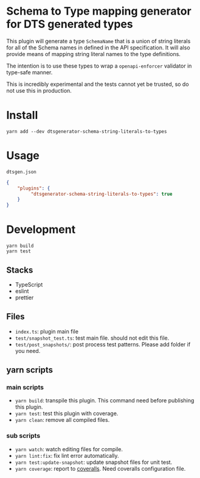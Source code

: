 # Schema to Type mapping generator for DTS generated types

This plugin will generate a type `SchemaName` that is a union of string
literals for all of the Schema names in defined in the API specification. It
will also provide means of mapping string literal names to the type definitions.

The intention is to use these types to wrap a `openapi-enforcer` validator in
type-safe manner.

This is incredibly experimental and the tests cannot yet be trusted, so do not
use this in production.

# Install

```
yarn add --dev dtsgenerator-schema-string-literals-to-types
```

# Usage

`dtsgen.json`
```json
{
    "plugins": {
         "dtsgenerator-schema-string-literals-to-types": true
    }
}
```

# Development

```
yarn build
yarn test
```

## Stacks

- TypeScript
- eslint
- prettier

## Files

- `index.ts`: plugin main file
- `test/snapshot_test.ts`: test main file. should not edit this file.
- `test/post_snapshots/`: post process test patterns. Please add folder if you need.

## yarn scripts

### main scripts

- `yarn build`: transpile this plugin. This command need before publishing this plugin.
- `yarn test`: test this plugin with coverage.
- `yarn clean`: remove all compiled files.

### sub scripts

- `yarn watch`: watch editing files for compile.
- `yarn lint:fix`: fix lint error automatically.
- `yarn test:update-snapshot`: update snapshot files for unit test.
- `yarn coverage`: report to [coveralls](https://coveralls.io/). Need coveralls configuration file.
